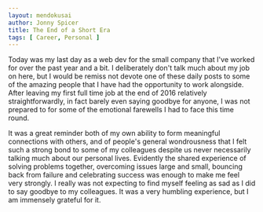 ```yaml
---
layout: mendokusai
author: Jonny Spicer
title: The End of a Short Era
tags: [ Career, Personal ]
---
```

Today was my last day as a web dev for the small company that I've worked for over the past year and a bit. I deliberately 
don't talk much about my job on here, but I would be remiss not devote one of these daily posts to some of the amazing 
people that I have had the opportunity to work alongside. After leaving my first full time job at the end of 2016 
relatively straightforwardly, in fact barely even saying goodbye for anyone, I was not prepared to for some of the 
emotional farewells I had to face this time round.

It was a great reminder both of my own ability to form meaningful connections with others, and of people's general wondrousness 
that I felt such a strong bond to some of my colleagues despite us never necessarily talking much about our personal lives. 
Evidently the shared experience of solving problems together, overcoming issues large and small, bouncing back from failure 
and celebrating success was enough to make me feel very strongly. I really was not expecting to find myself feeling as sad 
as I did to say goodbye to my colleagues. It was a very humbling experience, but I am immensely grateful for it.